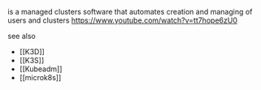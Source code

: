 is a managed clusters software that automates creation and managing of users and clusters 
https://www.youtube.com/watch?v=tt7hope6zU0


see also
- [[K3D]]
- [[K3S]]
- [[Kubeadm]]
- [[microk8s]]